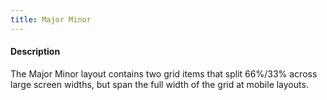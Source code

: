 ```yaml
---
title: Major Minor
---
```

#### Description
The Major Minor layout contains two grid items that split 66%/33% across large screen widths, but span the full width of the grid at mobile layouts.

